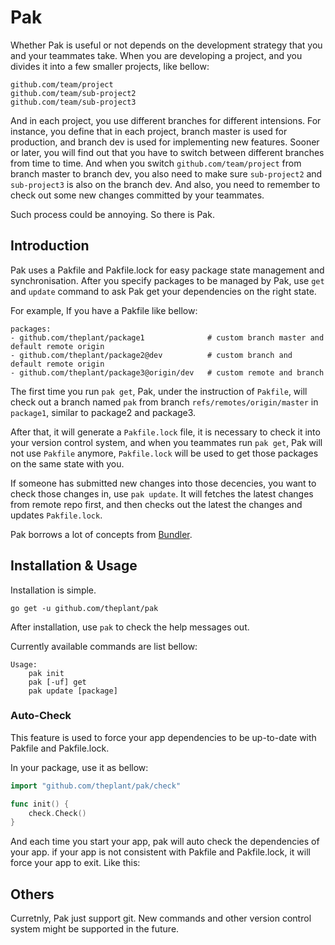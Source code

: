 # Pak

Whether Pak is useful or not depends on the development strategy that you and your teammates take. When you are developing a project, and you divides it into a few smaller projects, like bellow:

	github.com/team/project
	github.com/team/sub-project2
	github.com/team/sub-project3

And in each project, you use different branches for different intensions. For instance, you define that in each project, branch master is used for production, and branch dev is used for implementing new features. Sooner or later, you will find out that you have to switch between different branches from time to time. And when you switch `github.com/team/project` from branch master to branch dev, you also need to make sure `sub-project2` and `sub-project3` is also on the branch dev. And also, you need to remember to check out some new changes committed by your teammates.

Such process could be annoying. So there is Pak.

## Introduction

Pak uses a Pakfile and Pakfile.lock for easy package state management and synchronisation. After you specify packages to be managed by Pak, use `get` and `update` command to ask Pak get your dependencies on the right state.

For example, If you have a Pakfile like bellow:

```
packages:
- github.com/theplant/package1				# custom branch master and default remote origin
- github.com/theplant/package2@dev			# custom branch and default remote origin
- github.com/theplant/package3@origin/dev	# custom remote and branch
```

The first time you run `pak get`, Pak, under the instruction of `Pakfile`, will check out a branch named `pak` from branch `refs/remotes/origin/master` in `package1`, similar to package2 and package3.

After that, it will generate a `Pakfile.lock` file, it is necessary to check it into your version control system, and when you teammates run `pak get`, Pak will not use `Pakfile` anymore, `Pakfile.lock` will be used to get those packages on the same state with you.

If someone has submitted new changes into those decencies, you want to check those changes in, use `pak update`. It will fetches the latest changes from remote repo first, and then checks out the latest the changes and updates `Pakfile.lock`.

Pak borrows a lot of concepts from [Bundler](http://gembundler.com/).

## Installation & Usage

Installation is simple.

```
go get -u github.com/theplant/pak
```

After installation, use `pak` to check the help messages out.

Currently available commands are list bellow:

```
Usage:
    pak init
    pak [-uf] get
    pak update [package]

```

### Auto-Check

This feature is used to force your app dependencies to be up-to-date with Pakfile and Pakfile.lock.

In your package, use it as bellow:

```go
import "github.com/theplant/pak/check"

func init() {
    check.Check()
}
```

And each time you start your app, pak will auto check the dependencies of your app. if your app is not consistent with Pakfile and Pakfile.lock, it will force your app to exit. Like this:



## Others

Curretnly, Pak just support git. New commands and other version control system might be supported in the future.


<!--## License

Train is released under the [MIT License](http://www.opensource.org/licenses/MIT).-->
